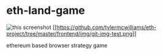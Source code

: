 # eth-land-game
![this screenshot](/frontend/imgs/git-img-test2.png)
[[https://github.com/tylermcwilliams/eth-project/tree/master/frontend/img/git-img-test.png]]

ethereum based browser strategy game
